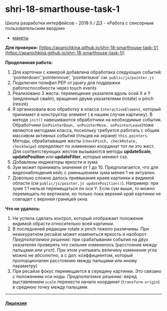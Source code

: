 # shri-18-smarthouse-task-1
Школа разработки интерфейсов - 2018 II / ДЗ - «Работа с сенсорным пользовательским вводом» 

- [макеты](https://github.com/shri-msk-2018-reviewer/shri-18-smarthouse-task-1)

**Для проверки:** [https://apanichkina.github.io/shri-18-smarthouse-task-1/](https://apanichkina.github.io/shri-18-smarthouse-task-1/)

**Проделанная работа:**
1. Для карточки с камерой добавлена обработака следующих событий: 'pointerdown','pointermove', 'pointerleave' см. `public/js/pointer.js`
2. Подключен полифил PEP от jquery для поддержки работоспособности через touch events
3. Реализовано 3 жеста: перемещение указателя вдоль осей X и Y (медленный свайп), вращение двумя указателями (rotate) и pinch (resize)
4. Я организовала всю обработку в классе `InteractiveElement`, который принимает в конструктор элемент ( в нашем случае картинку). В методе `init()` навешиваются обработчики на необходимые события. Обработчики (`onPointerDown, onPointerMove, onPointerLeave`)тоже являются методами класса, поскольку требуется работать с общим массивом активных событий (пльцев на экране) `this.pointers`. Методы, обрабатыващие жесты (`checkPinch, checkRotate, checkSwipe`) определяют по изменению координат тот ли это жест. Для соответствующих жестов вызываются методы **updateScale**, **updatePosition** или **updateFilter**, которые меняют css. 
5. Добавлены индикаторы яркости и зума
6. Зум может принимать значения от 1 до 10. Предполагается, что для видеонаблюдения кейс с уменьшением зума  менее 1 не актуален.
7. Довольно сложно далось примыкание краев картинки и видимой области (см `public/js/pointer.js updatePosition()`). Например: при зуме 1:1 нельзя перемещаться по оси Y. Если сум выше, то можно перемещать по вертикали, но только пока верхний край картинки не совпадет с верхней границей окна. 

**Что не удалось:** 
1. Не успела сделать контрол, который отображает положение видимой обрасти относительно всей картинки.
2. В последненей редакции rotate и pinch тяжело различимы. При неаккуратном ресайзе может измениться яркость и наоборот. _Предполагаемое решение:_ при срабатывании события на двух указателях проверять что сильнее изменилось (расстояние между пальцами или угол). При этом учитывать величину изменения угла можно не абсолютно, а с доп. коэффициентом, который пропорционален расстоянию между пальцами или иному параметру) 
3. При ресайзе фокус перемещается в середину картинки. Это связано с положением оси ноды. _Предполагемое решение:_ веред выставлением `scalе` перенести начало координат (`transform-origin`) в среднюю точку между пальцами.

--- 
##### [Лицензия](https://docviewer.yandex.ru/view/1130000031416187/?*=rPcLBpqhHesbYQxX%2BW33tN%2FZqbR7InVybCI6InlhLXdpa2k6Ly93aWtpLWFwaS55YW5kZXgucnUvc2hyaS0yMDE4LWlpL2hvbWV3b3JrL2FkYXB0aXZuYWphLXZqb3JzdGthL2xpY2Vuc2UucGRmIiwidGl0bGUiOiJsaWNlbnNlLnBkZiIsInVpZCI6IjExMzAwMDAwMzE0MTYxODciLCJ5dSI6IjgwMzgwNTc4MDE1MzMwNjc1MzciLCJub2lmcmFtZSI6ZmFsc2UsInRzIjoxNTM4NzYyOTYzMzA5fQ%3D%3D)
